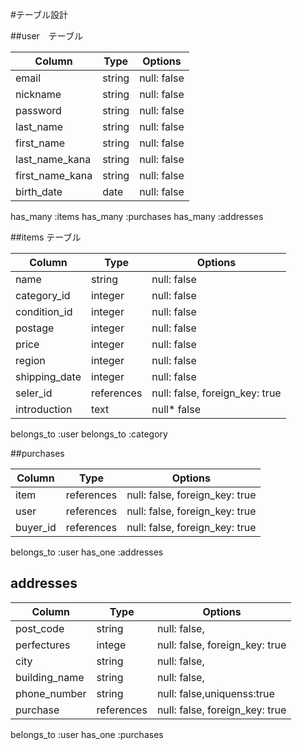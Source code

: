 #テーブル設計

##user　テーブル


| Column         | Type   | Options     |
| -------------- | ------ | ----------- |
| email          | string | null: false |
| nickname       | string | null: false |
| password       | string | null: false |
| last_name      | string | null: false |
| first_name     | string | null: false |
| last_name_kana | string | null: false |
| first_name_kana| string | null: false |
| birth_date     | date   | null: false |

has_many :items
has_many :purchases
has_many :addresses


##items テーブル

| Column         | Type       | Options                        |
| -------------- | ---------- | ------------------------------ |
| name           | string     | null: false                    |
| category_id    | integer    | null: false                    |
| condition_id   | integer    | null: false                    |
| postage        | integer    | null: false                    |
| price          | integer    | null: false                    |
| region         | integer    | null: false                    |
| shipping_date  | integer    | null: false                    |
| seler_id       | references | null: false, foreign_key: true |
| introduction   | text       | null* false                    |

belongs_to :user
belongs_to :category


##purchases

| Column         | Type       | Options                        |
| -------------- | ---------- | ------------------------------ |
| item           | references | null: false, foreign_key: true |
| user           | references | null: false, foreign_key: true |
| buyer_id       | references | null: false, foreign_key: true |

belongs_to :user
has_one :addresses

## addresses

| Column         | Type       | Options                        |
| -------------- | ---------- | ------------------------------ |
| post_code      | string     | null: false,                   |
| perfectures    | intege     | null: false, foreign_key: true |
| city           | string     | null: false,                   |
| building_name  | string     | null: false,                   |
| phone_number   | string     | null: false,uniquenss:true     |
| purchase       | references | null: false, foreign_key: true |

belongs_to :user
has_one :purchases